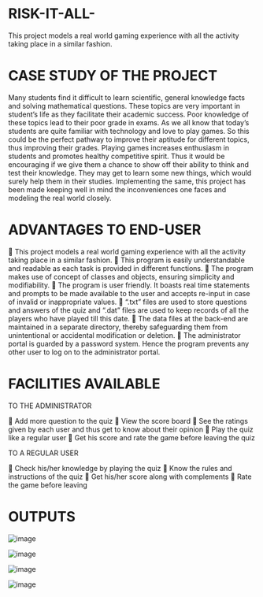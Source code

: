 # RISK-IT-ALL-
This project models a real world gaming experience with all the activity taking place in a similar fashion. 

# CASE STUDY OF THE PROJECT

Many students find it difficult to learn scientific, general knowledge facts and solving mathematical questions. These topics are very important in student’s life as they facilitate their academic success.
Poor knowledge of these topics lead to their poor grade in exams. As we all know that today’s students are quite familiar with technology and love to play games. So this could be the perfect pathway to improve their aptitude for different topics, thus improving their grades.
Playing games increases enthusiasm in students and promotes healthy competitive spirit. Thus it would be encouraging if we give them a chance to show off their ability to think and test their knowledge. They may get to learn some new things, which would surely help them in their studies.
Implementing the same, this project has been made keeping well in mind the inconveniences one faces and modeling the real world closely. 
 
# ADVANTAGES TO END-USER
	This project models a real world gaming experience with all the activity taking place in a similar fashion.
	This program is easily understandable and readable as each task is provided in different functions.
	The program makes use of concept of classes and objects, ensuring simplicity and modifiability.
	The program is user friendly. It boasts real time statements and prompts to be made available to the user and accepts re-input in case of invalid or inappropriate values.
	“.txt” files are used to store questions and answers of the quiz and “.dat” files are used to keep records of all the players who have played till this date.
	The data files at the back-end are maintained in a separate directory, thereby safeguarding them from unintentional or accidental modification or deletion.
	The administrator portal is guarded by a password system. Hence the program prevents any other user to log on to the administrator portal.


# FACILITIES AVAILABLE

TO THE ADMINISTRATOR

	Add more question to the quiz
	View the score board
	See the ratings given by each user and thus get to know about their opinion
	Play the quiz like a regular user 
	Get his score and rate the game before leaving the quiz


TO A REGULAR USER

	Check his/her knowledge by playing the quiz
	Know the rules and instructions of the quiz
	Get his/her score along with complements
	 Rate the game before leaving

# OUTPUTS

![image](https://github.com/user-attachments/assets/0b071dd2-db3f-44f9-a2aa-ab12ceef052e)

![image](https://github.com/user-attachments/assets/7347b742-11db-4e43-9362-d004af1704ed)

![image](https://github.com/user-attachments/assets/5afcecf9-8b65-4aa7-8933-1ffa164b8168)

![image](https://github.com/user-attachments/assets/fed82cf7-4479-4643-a0d2-9fdc526c7c8a)
